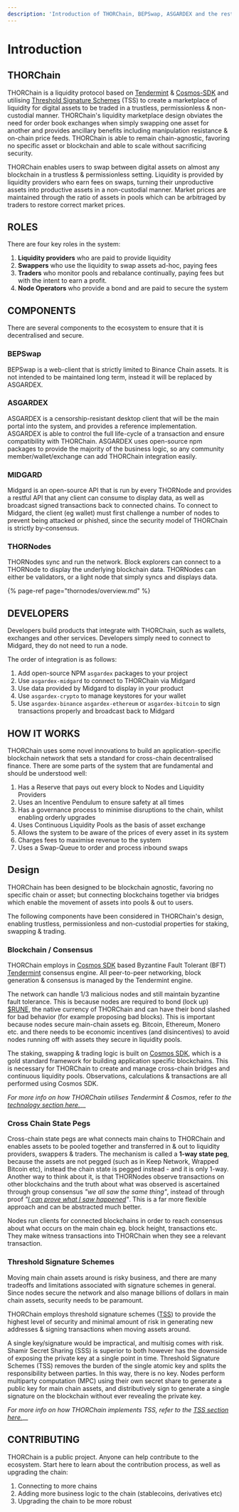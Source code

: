 ```yaml
---
description: 'Introduction of THORChain, BEPSwap, ASGARDEX and the rest of the ecosystem.'
---
```


# Introduction

## THORChain

THORChain is a liquidity protocol based on [Tendermint](https://tendermint.com/) & [Cosmos-SDK](https://cosmos.network/) and utilising [Threshold Signature Schemes](https://eprint.iacr.org/2019/114.pdf) \(TSS\) to create a marketplace of liquidity for digital assets to be traded in a trustless, permissionless & non-custodial manner. THORChain's liquidity marketplace design obviates the need for order book exchanges when simply swapping one asset for another and provides ancillary benefits including manipulation resistance & on-chain price feeds. THORChain is able to remain chain-agnostic, favoring no specific asset or blockchain and able to scale without sacrificing security.

THORChain enables users to swap between digital assets on almost any blockchain in a trustless & permissionless setting. Liquidity is provided by liquidity providers who earn fees on swaps, turning their unproductive assets into productive assets in a non-custodial manner. Market prices are maintained through the ratio of assets in pools which can be arbitraged by traders to restore correct market prices.

## ROLES

There are four key roles in the system:

1. **Liquidity providers** who are paid to provide liquidity
2. **Swappers** who use the liquidity to swap assets ad-hoc, paying fees
3. **Traders** who monitor pools and rebalance continually, paying fees but with the intent to earn a profit. 
4. **Node Operators** who provide a bond and are paid to secure the system

## COMPONENTS

There are several components to the ecosystem to ensure that it is decentralised and secure.

### BEPSwap

BEPSwap is a web-client that is strictly limited to Binance Chain assets. It is not intended to be maintained long term, instead it will be replaced by ASGARDEX.

### ASGARDEX

ASGARDEX is a censorship-resistant desktop client that will be the main portal into the system, and provides a reference implementation. ASGARDEX is able to control the full life-cycle of a transaction and ensure compatibility with THORChain. ASGARDEX uses open-source npm packages to provide the majority of the business logic, so any community member/wallet/exchange can add THORChain integration easily.

### MIDGARD

Midgard is an open-source API that is run by every THORNode and provides a restful API that any client can consume to display data, as well as broadcast signed transactions back to connected chains. To connect to Midgard, the client \(eg wallet\) must first challenge a number of nodes to prevent being attacked or phished, since the security model of THORChain is strictly by-consensus.

### THORNodes

THORNodes sync and run the network. Block explorers can connect to a THORNode to display the underlying blockchain data. THORNodes can either be validators, or a light node that simply syncs and displays data.

{% page-ref page="thornodes/overview.md" %}

## DEVELOPERS

Developers build products that integrate with THORChain, such as wallets, exchanges and other services. Developers simply need to connect to Midgard, they do not need to run a node.

The order of integration is as follows:

1. Add open-source NPM `asgardex` packages to your project
2. Use `asgardex-midgard` to connect to THORChain via Midgard
3. Use data provided by Midgard to display in your product
4. Use `asgardex-crypto` to manage keystores for your wallet
5. Use `asgardex-binance` `asgardex-ethereum` or `asgardex-bitcoin` to sign transactions properly and broadcast back to Midgard

## HOW IT WORKS

THORChain uses some novel innovations to build an application-specific blockchain network that sets a standard for cross-chain decentralised finance. There are some parts of the system that are fundamental and should be understood well:

1. Has a Reserve that pays out every block to Nodes and Liquidity Providers
2. Uses an Incentive Pendulum to ensure safety at all times
3. Has a governance process to minimise disruptions to the chain, whilst enabling orderly upgrades
4. Uses Continuous Liquidity Pools as the basis of asset exchange
5. Allows the system to be aware of the prices of every asset in its system
6. Charges fees to maximise revenue to the system
7. Uses a Swap-Queue to order and process inbound swaps

## Design

THORChain has been designed to be blockchain agnostic, favoring no specific chain or asset; but connecting blockchains together via bridges which enable the movement of assets into pools & out to users.

The following components have been considered in THORChain's design, enabling trustless, permissionless and non-custodial properties for staking, swapping & trading.

### **Blockchain / Consensus**

THORChain employs in [Cosmos SDK](https://github.com/cosmos/cosmos-sdk/blob/master/docs/intro/README.md) based Byzantine Fault Tolerant \(BFT\) [Tendermint](https://tendermint.com/) consensus engine. All peer-to-peer networking, block generation & consensus is managed by the Tendermint engine.

The network can handle 1/3 malicious nodes and still maintain byzantine fault tolerance. This is because nodes are required to bond \(lock up\) [$RUNE](rune.md), the native currency of THORChain and can have their bond slashed for bad behavior \(for example proposing bad blocks\). This is important because nodes secure main-chain assets eg. Bitcoin, Ethereum, Monero etc. and there needs to be economic incentives \(and disincentives\) to avoid nodes running off with assets they secure in liquidity pools.

The staking, swapping & trading logic is built on [Cosmos SDK](https://github.com/cosmos/cosmos-sdk/blob/master/docs/intro/README.md), which is a gold standard framework for building application specific blockchains. This is necessary for THORChain to create and manage cross-chain bridges and continuous liquidity pools. Observations, calculations & transactions are all performed using Cosmos SDK.

_For more info on how THORChain utilises Tendermint & Cosmos_, refer _to the_ [_technology section here._](technology.md#consensus)\_\_

### **Cross Chain State Pegs**

Cross-chain state pegs are what connects main chains to THORChain and enables assets to be pooled together and transferred in & out to liquidity providers, swappers & traders. The mechanism is called a **1-way state peg**, because the assets are not pegged \(such as in Keep Network, Wrapped Bitcoin etc\), instead the chain state is pegged instead - and it is only 1-way. Another way to think about it, is that THORNodes observe transactions on other blockchains and the truth about what was observed is ascertained through group consensus _"we all saw the same thing"_, instead of through proof _"_[_I can prove what I saw happened_](https://github.com/summa-tx/relays/tree/golang/golang)_"_. This is a far more flexible approach and can be abstracted much better.

Nodes run clients for connected blockchains in order to reach consensus about what occurs on the main chain eg. block height, transactions etc. They make witness transactions into THORChain when they see a relevant transaction.

### **Threshold Signature Schemes**

Moving main chain assets around is risky business, and there are many tradeoffs and limitations associated with signature schemes in general. Since nodes secure the network and also manage billions of dollars in main chain assets, security needs to be paramount.

THORChain employs threshold signature schemes \([TSS](https://eprint.iacr.org/2019/114.pdf)\) to provide the highest level of security and minimal amount of risk in generating new addresses & signing transactions when moving assets around.

A single key/signature would be impractical, and multisig comes with risk. Shamir Secret Sharing \(SSS\) is superior to both however has the downside of exposing the private key at a single point in time. Threshold Signature Schemes \(TSS\) removes the burden of the single atomic key and splits the responsibility between parties. In this way, there is no key. Nodes perform multiparty computation \(MPC\) using their own secret share to generate a public key for main chain assets, and distributively sign to generate a single signature on the blockchain without ever revealing the private key.

_For more info on how THORChain implements TSS, refer to the_ [_TSS section here._](technology.md#threshold-signature-schemes)\_\_

## CONTRIBUTING

THORChain is a public project. Anyone can help contribute to the ecosystem. Start here to learn about the contribution process, as well as upgrading the chain:

1. Connecting to more chains
2. Adding more business logic to the chain \(stablecoins, derivatives etc\)
3. Upgrading the chain to be more robust

